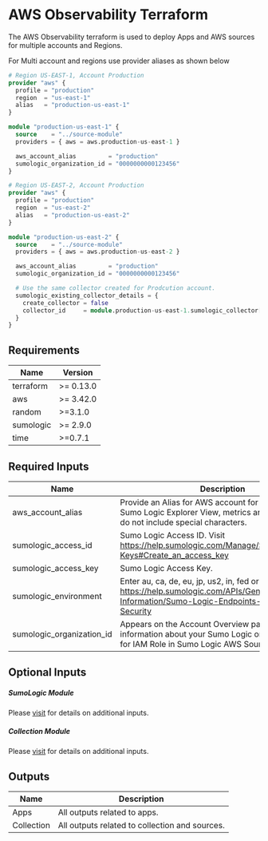 # AWS Observability Terraform

The AWS Observability terraform is used to deploy Apps and AWS sources for multiple accounts and Regions.

For Multi account and regions use provider aliases as shown below

```terraform
# Region US-EAST-1, Account Production
provider "aws" {
  profile = "production"
  region  = "us-east-1"
  alias   = "production-us-east-1"
}

module "production-us-east-1" {
  source    = "../source-module"
  providers = { aws = aws.production-us-east-1 }

  aws_account_alias         = "production"
  sumologic_organization_id = "0000000000123456"
}

# Region US-EAST-2, Account Production
provider "aws" {
  profile = "production"
  region  = "us-east-2"
  alias   = "production-us-east-2"
}

module "production-us-east-2" {
  source    = "../source-module"
  providers = { aws = aws.production-us-east-2 }

  aws_account_alias         = "production"
  sumologic_organization_id = "0000000000123456"

  # Use the same collector created for Prodcution account.
  sumologic_existing_collector_details = {
    create_collector = false
    collector_id     = module.production-us-east-1.sumologic_collector["collector"].id
  }
}
```

## Requirements

| Name | Version |
|------|---------|
| terraform | >= 0.13.0 |
| aws | >= 3.42.0 |
| random | >=3.1.0 |
| sumologic | >= 2.9.0 |
| time | >=0.7.1 |

## Required Inputs

| Name | Description | Type | Default | Required |
|------|-------------|------|---------|:--------:|
| aws\_account\_alias | Provide an Alias for AWS account for identification in Sumo Logic Explorer View, metrics and logs. Please do not include special characters. | `string` | n/a | yes |
| sumologic\_access\_id | Sumo Logic Access ID. Visit https://help.sumologic.com/Manage/Security/Access-Keys#Create_an_access_key | `string` | n/a | yes |
| sumologic\_access\_key | Sumo Logic Access Key. | `string` | n/a | yes |
| sumologic\_environment | Enter au, ca, de, eu, jp, us2, in, fed or us1. Visit https://help.sumologic.com/APIs/General-API-Information/Sumo-Logic-Endpoints-and-Firewall-Security | `string` | n/a | yes |
| sumologic\_organization\_id | Appears on the Account Overview page that displays information about your Sumo Logic organization. Used for IAM Role in Sumo Logic AWS Sources. | `string` | n/a | yes |

## Optional Inputs

##### SumoLogic Module
Please [visit](./app-modules/README.md) for details on additional inputs.

##### Collection Module
Please [visit](./source-module/README.md) for details on additional inputs.

## Outputs

| Name | Description |
|------|-------------|
| Apps | All outputs related to apps. |
| Collection | All outputs related to collection and sources. |

